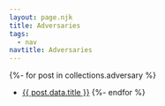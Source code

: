 ```yaml
---
layout: page.njk
title: Adversaries
tags:
  - nav
navtitle: Adversaries
---
```


{%- for post in collections.adversary %}
* <a href="{{ post.url | url }}">{{ post.data.title }}</a>
{%- endfor %}